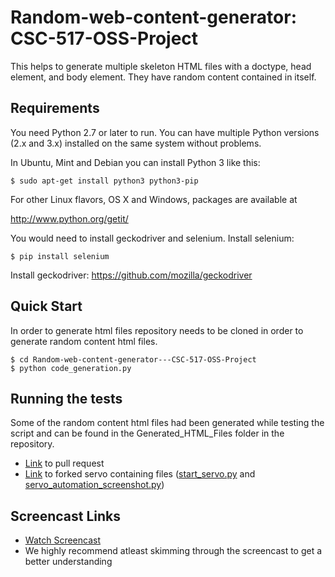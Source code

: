 # Random-web-content-generator: CSC-517-OSS-Project

This helps to generate multiple skeleton HTML files with a doctype, head element, and body element. They have random content contained in itself. 

## Requirements 

You need Python 2.7 or later to run. You can have multiple Python versions (2.x and 3.x) installed on the same system without problems.

In Ubuntu, Mint and Debian you can install Python 3 like this:
```
$ sudo apt-get install python3 python3-pip
```
For other Linux flavors, OS X and Windows, packages are available at

http://www.python.org/getit/

You would need to install geckodriver and selenium.
Install selenium:
```
$ pip install selenium
```
Install geckodriver:
https://github.com/mozilla/geckodriver

## Quick Start

In order to generate html files repository needs to be cloned in order to generate random content html files.
```
$ cd Random-web-content-generator---CSC-517-OSS-Project
$ python code_generation.py 
```

## Running the tests

Some of the random content html files had been generated while testing the script and can be found in the Generated_HTML_Files folder in the repository.   
* [Link](https://github.com/servo/servo/pull/20448) to pull request
* [Link](https://github.com/asoni3/servo/tree/master/etc) to forked servo containing files ([start_servo.py](https://github.com/asoni3/servo/blob/master/etc/start_servo.py) and [servo_automation_screenshot.py](https://github.com/asoni3/servo/blob/master/etc/servo_automation_screenshot.py))

## Screencast Links
* [Watch Screencast](https://tinyurl.com/y9yxpvzf)
* We highly recommend atleast skimming through the screencast to get a better understanding
